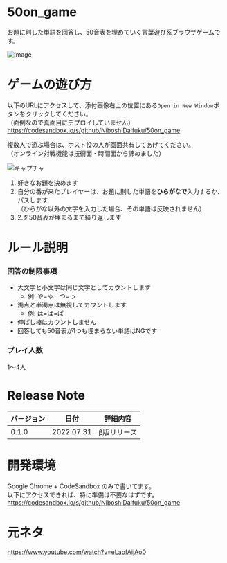 # 50on_game
お題に則した単語を回答し、50音表を埋めていく言葉遊び系ブラウザゲームです。

![image](https://user-images.githubusercontent.com/53576995/181919876-1de31997-d6f3-4816-b1f7-fafb42e444d3.png)

# ゲームの遊び方
以下のURLにアクセスして、添付画像右上の位置にある`Open in New Window`ボタンをクリックしてください。   
（面倒なので真面目にデプロイしていません）  
https://codesandbox.io/s/github/NiboshiDaifuku/50on_game  
  
複数人で遊ぶ場合は、ホスト役の人が画面共有してあげてください。  
（オンライン対戦機能は技術面・時間面から諦めました）  
  
![キャプチャ](https://user-images.githubusercontent.com/53576995/181920053-9998c047-2f4c-46f9-8d92-ad61aca9f59b.PNG)

1. 好きなお題を決めます
2. 自分の番が来たプレイヤーは、お題に則した単語を**ひらがなで**入力するか、パスします  
（ひらがな以外の文字を入力した場合、その単語は反映されません）
3. 2.を50音表が埋まるまで繰り返します

# ルール説明
### 回答の制限事項
- 大文字と小文字は同じ文字としてカウントします
  - 例: や=ゃ　つ=っ
- 濁点と半濁点は無視してカウントします
  - 例: は=ば=ぱ
- 伸ばし棒はカウントしません
- 回答しても50音表が1つも埋まらない単語はNGです

### プレイ人数
1～4人

# Release Note
|バージョン|日付|詳細内容|
|-|-|-|
|0.1.0|2022.07.31|β版リリース|

# 開発環境
Google Chrome + CodeSandbox のみで書いてます。  
以下にアクセスできれば、特に準備は不要なはずです。  
https://codesandbox.io/s/github/NiboshiDaifuku/50on_game  

# 元ネタ
https://www.youtube.com/watch?v=eLaofAijAo0
